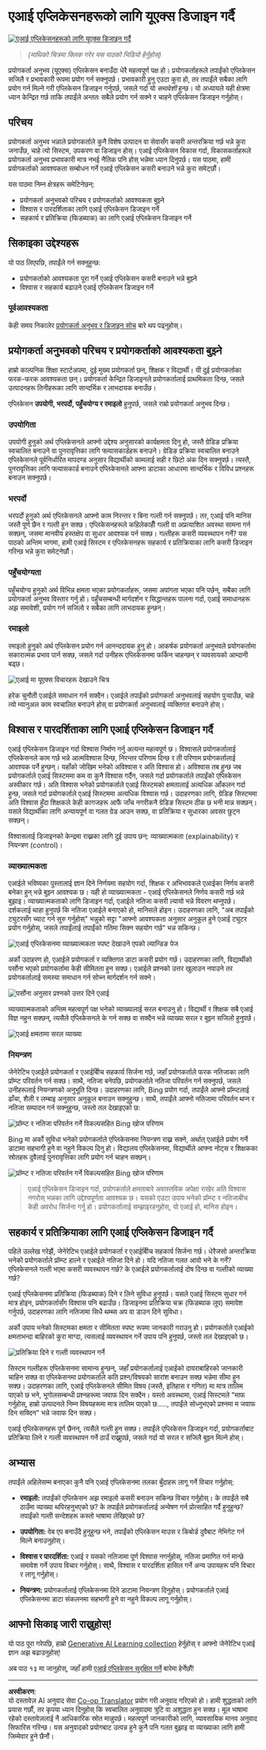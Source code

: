 <!--
CO_OP_TRANSLATOR_METADATA:
{
  "original_hash": "747668e4c53d067369f06e9ec2e6313e",
  "translation_date": "2025-08-26T16:00:03+00:00",
  "source_file": "12-designing-ux-for-ai-applications/README.md",
  "language_code": "ne"
}
-->
# एआई एप्लिकेसनहरूको लागि यूएक्स डिजाइन गर्दै

[![एआई एप्लिकेसनहरूको लागि यूएक्स डिजाइन गर्दै](../../../translated_images/12-lesson-banner.c53c3c7c802e8f563953ce388f6a987ca493472c724d924b060be470951c53c8.ne.png)](https://aka.ms/gen-ai-lesson12-gh?WT.mc_id=academic-105485-koreyst)

> _(माथिको चित्रमा क्लिक गरेर यस पाठको भिडियो हेर्नुहोस्)_

प्रयोगकर्ता अनुभव (यूएक्स) एप्लिकेसन बनाउँदा धेरै महत्वपूर्ण पक्ष हो। प्रयोगकर्ताहरूले तपाईंको एप्लिकेसन सजिलै र प्रभावकारी रूपमा प्रयोग गर्न सक्नुपर्छ। प्रभावकारी हुनु एउटा कुरा हो, तर तपाईंले सबैका लागि प्रयोग गर्न मिल्ने गरी एप्लिकेसन डिजाइन गर्नुपर्छ, जसले गर्दा यो _समावेशी_ हुन्छ। यो अध्यायले यही क्षेत्रमा ध्यान केन्द्रित गर्छ ताकि तपाईंले अन्ततः सबैले प्रयोग गर्न सक्ने र चाहने एप्लिकेसन डिजाइन गर्नुहोस्।

## परिचय

प्रयोगकर्ता अनुभव भन्नाले प्रयोगकर्ताले कुनै विशेष उत्पादन वा सेवासँग कसरी अन्तरक्रिया गर्छ भन्ने कुरा जनाउँछ, चाहे त्यो सिस्टम, उपकरण वा डिजाइन होस्। एआई एप्लिकेसन विकास गर्दा, विकासकर्ताहरूले प्रयोगकर्ता अनुभव प्रभावकारी मात्र नभई नैतिक पनि होस् भन्नेमा ध्यान दिनुपर्छ। यस पाठमा, हामी प्रयोगकर्ताको आवश्यकता सम्बोधन गर्ने एआई एप्लिकेसन कसरी बनाउने भन्ने कुरा समेट्छौं।

यस पाठमा निम्न क्षेत्रहरू समेटिनेछन्:

- प्रयोगकर्ता अनुभवको परिचय र प्रयोगकर्ताको आवश्यकता बुझ्ने
- विश्वास र पारदर्शिताका लागि एआई एप्लिकेसन डिजाइन गर्ने
- सहकार्य र प्रतिक्रिया (फिडब्याक) का लागि एआई एप्लिकेसन डिजाइन गर्ने

## सिकाइका उद्देश्यहरू

यो पाठ लिएपछि, तपाईंले गर्न सक्नुहुन्छ:

- प्रयोगकर्ताको आवश्यकता पूरा गर्ने एआई एप्लिकेसन कसरी बनाउने भन्ने बुझ्ने
- विश्वास र सहकार्य बढाउने एआई एप्लिकेसन डिजाइन गर्ने

### पूर्वआवश्यकता

केही समय निकालेर [प्रयोगकर्ता अनुभव र डिजाइन सोच](https://learn.microsoft.com/training/modules/ux-design?WT.mc_id=academic-105485-koreyst) बारे थप पढ्नुहोस्।

## प्रयोगकर्ता अनुभवको परिचय र प्रयोगकर्ताको आवश्यकता बुझ्ने

हाम्रो काल्पनिक शिक्षा स्टार्टअपमा, दुई मुख्य प्रयोगकर्ता छन्, शिक्षक र विद्यार्थी। यी दुई प्रयोगकर्ताका फरक-फरक आवश्यकता छन्। प्रयोगकर्ता केन्द्रित डिजाइनले प्रयोगकर्तालाई प्राथमिकता दिन्छ, जसले उत्पादनहरू तिनीहरूका लागि सान्दर्भिक र लाभदायक बनाउँछ।

एप्लिकेसन **उपयोगी, भरपर्दो, पहुँचयोग्य र रमाइलो** हुनुपर्छ, जसले राम्रो प्रयोगकर्ता अनुभव दिन्छ।

### उपयोगिता

उपयोगी हुनुको अर्थ एप्लिकेसनले आफ्नो उद्देश्य अनुसारको कार्यक्षमता दिनु हो, जस्तै ग्रेडिङ प्रक्रिया स्वचालित बनाउने वा पुनरावृत्तिका लागि फ्ल्यासकार्डहरू बनाउने। ग्रेडिङ प्रक्रिया स्वचालित बनाउने एप्लिकेसनले पूर्वनिर्धारित मापदण्ड अनुसार विद्यार्थीको कामलाई सही र छिटो अंक दिन सक्नुपर्छ। त्यस्तै, पुनरावृत्तिका लागि फ्ल्यासकार्ड बनाउने एप्लिकेसनले आफ्ना डाटाका आधारमा सान्दर्भिक र विविध प्रश्नहरू बनाउन सक्नुपर्छ।

### भरपर्दो

भरपर्दो हुनुको अर्थ एप्लिकेसनले आफ्नो काम निरन्तर र बिना गल्ती गर्न सक्नुपर्छ। तर, एआई पनि मानिस जस्तै पूर्ण छैन र गल्ती हुन सक्छ। एप्लिकेसनहरूले कहिलेकाहीँ गल्ती वा अप्रत्याशित अवस्था सामना गर्न सक्छन्, जसमा मानवीय हस्तक्षेप वा सुधार आवश्यक पर्न सक्छ। गल्तीहरू कसरी व्यवस्थापन गर्ने? यस पाठको अन्तिम भागमा, हामी एआई सिस्टम र एप्लिकेसनहरू सहकार्य र प्रतिक्रियाका लागि कसरी डिजाइन गरिन्छ भन्ने कुरा समेट्नेछौं।

### पहुँचयोग्यता

पहुँचयोग्य हुनुको अर्थ विभिन्न क्षमता भएका प्रयोगकर्ताहरू, जसमा अपांगता भएका पनि पर्छन्, सबैका लागि प्रयोगकर्ता अनुभव विस्तार गर्नु हो। पहुँचसम्बन्धी मार्गदर्शन र सिद्धान्तहरू पालना गर्दा, एआई समाधानहरू अझ समावेशी, प्रयोग गर्न सजिलो र सबैका लागि लाभदायक हुन्छन्।

### रमाइलो

रमाइलो हुनुको अर्थ एप्लिकेसन प्रयोग गर्न आनन्ददायक हुनु हो। आकर्षक प्रयोगकर्ता अनुभवले प्रयोगकर्तामा सकारात्मक प्रभाव पार्न सक्छ, जसले गर्दा उनीहरू एप्लिकेसनमा फर्किन चाहन्छन् र व्यवसायको आम्दानी बढ्छ।

![एआई मा यूएक्स विचारहरू देखाउने चित्र](../../../translated_images/uxinai.d5b4ed690f5cefff0c53ffcc01b480cdc1828402e1fdbc980490013a3c50935a.ne.png)

हरेक चुनौती एआईले समाधान गर्न सक्दैन। एआईले तपाईंको प्रयोगकर्ता अनुभवलाई सहयोग पुर्‍याउँछ, चाहे त्यो म्यानुअल काम स्वचालित बनाउने होस् वा प्रयोगकर्ता अनुभवलाई व्यक्तिगत बनाउने होस्।

## विश्वास र पारदर्शिताका लागि एआई एप्लिकेसन डिजाइन गर्दै

एआई एप्लिकेसन डिजाइन गर्दा विश्वास निर्माण गर्नु अत्यन्त महत्वपूर्ण छ। विश्वासले प्रयोगकर्तालाई एप्लिकेसनले काम गर्छ भन्ने आत्मविश्वास दिन्छ, निरन्तर परिणाम दिन्छ र ती परिणाम प्रयोगकर्तालाई आवश्यक पर्ने हुन्छन्। यहाँको जोखिम भनेको अविश्वास र अति विश्वास हो। अविश्वास तब हुन्छ जब प्रयोगकर्ताले एआई सिस्टममा कम वा कुनै विश्वास गर्दैन, जसले गर्दा प्रयोगकर्ताले तपाईंको एप्लिकेसन अस्वीकार गर्छ। अति विश्वास भनेको प्रयोगकर्ताले एआई सिस्टमको क्षमतालाई अत्यधिक आँकलन गर्दा हुन्छ, जसले गर्दा प्रयोगकर्ताले एआई सिस्टममा अत्यधिक विश्वास गर्छ। उदाहरणका लागि, ग्रेडिङ सिस्टममा अति विश्वास हुँदा शिक्षकले केही कागजहरू आफैं जाँच नगरीकनै ग्रेडिङ सिस्टम ठीक छ भनी मान्न सक्छन्। यसले विद्यार्थीका लागि अन्यायपूर्ण वा गलत ग्रेड आउन सक्छ, वा प्रतिक्रिया र सुधारका अवसर छुट्न सक्छन्।

विश्वासलाई डिजाइनको केन्द्रमा राख्नका लागि दुई उपाय छन्: व्याख्यात्मकता (explainability) र नियन्त्रण (control)।

### व्याख्यात्मकता

एआईले भविष्यका पुस्तालाई ज्ञान दिने निर्णयमा सहयोग गर्दा, शिक्षक र अभिभावकले एआईका निर्णय कसरी बनेका हुन् भन्ने बुझ्न आवश्यक छ। यही हो व्याख्यात्मकता - एआई एप्लिकेसनले निर्णय कसरी गर्छ भन्ने बुझाइ। व्याख्यात्मकताको लागि डिजाइन गर्दा, एआईले नतिजा कसरी ल्यायो भन्ने विवरण थप्नुपर्छ। दर्शकलाई थाहा हुनुपर्छ कि नतिजा एआईले बनाएको हो, मानिसले होइन। उदाहरणका लागि, "अब तपाईंको ट्युटरसँग च्याट गर्न सुरु गर्नुहोस्" भन्नुको सट्टा "आफ्नो आवश्यकता अनुसार अनुकूल हुने एआई ट्युटर प्रयोग गर्नुहोस्, जसले तपाईंलाई तपाईंको गतिमा सिक्न सहयोग गर्छ" भन्न सकिन्छ।

![एआई एप्लिकेसनमा व्याख्यात्मकता स्पष्ट देखाउने एपको ल्यान्डिङ पेज](../../../translated_images/explanability-in-ai.134426a96b498fbfdc80c75ae0090aedc0fc97424ae0734fccf7fb00a59a20d9.ne.png)

अर्को उदाहरण हो, एआईले प्रयोगकर्ता र व्यक्तिगत डाटा कसरी प्रयोग गर्छ। उदाहरणका लागि, विद्यार्थीको पर्सोना भएको प्रयोगकर्तामा केही सीमितता हुन सक्छ। एआईले प्रश्नको उत्तर खुलाउन नपाउने तर प्रयोगकर्तालाई समस्या समाधान गर्न सोच्न मार्गदर्शन गर्न सक्ने।

![पर्सोना अनुसार प्रश्नको उत्तर दिने एआई](../../../translated_images/solving-questions.b7dea1604de0cbd2e9c5fa00b1a68a0ed77178a035b94b9213196b9d125d0be8.ne.png)

व्याख्यात्मकताको अन्तिम महत्वपूर्ण पक्ष भनेको व्याख्यालाई सरल बनाउनु हो। विद्यार्थी र शिक्षक सबै एआई विज्ञ नहुन सक्छन्, त्यसैले एप्लिकेसनले के गर्न सक्छ वा सक्दैन भन्ने व्याख्या सरल र बुझ्न सजिलो हुनुपर्छ।

![एआई क्षमतामा सरल व्याख्या](../../../translated_images/simplified-explanations.4679508a406c3621fa22bad4673e717fbff02f8b8d58afcab8cb6f1aa893a82f.ne.png)

### नियन्त्रण

जेनेरेटिभ एआईले प्रयोगकर्ता र एआईबीिच सहकार्य सिर्जना गर्छ, जहाँ प्रयोगकर्ताले फरक नतिजाका लागि प्रॉम्प्ट परिवर्तन गर्न सक्छ। साथै, नतिजा बनेपछि, प्रयोगकर्ताले नतिजा परिवर्तन गर्न सक्नुपर्छ, जसले उनीहरूलाई नियन्त्रणको अनुभूति दिन्छ। उदाहरणका लागि, Bing प्रयोग गर्दा, तपाईंले आफ्नो प्रॉम्प्टलाई ढाँचा, शैली र लम्बाइ अनुसार अनुकूल बनाउन सक्नुहुन्छ। साथै, तपाईंले आफ्नो नतिजामा परिवर्तन थप्न र नतिजा सम्पादन गर्न सक्नुहुन्छ, जस्तो तल देखाइएको छ:

![प्रॉम्प्ट र नतिजा परिवर्तन गर्ने विकल्पसहित Bing खोज परिणाम](../../../translated_images/bing1.293ae8527dbe2789b675c8591c9fb3cb1aa2ada75c2877f9aa9edc059f7a8b1c.ne.png)

Bing मा अर्को सुविधा भनेको प्रयोगकर्ताले एप्लिकेसनमा नियन्त्रण राख्न सक्ने, अर्थात् एआईले प्रयोग गर्ने डाटामा सहभागी हुने वा नहुने विकल्प दिनु हो। विद्यालय एप्लिकेसनमा, विद्यार्थीले आफ्ना नोट्स र शिक्षकका स्रोतहरू दुवैलाई पुनरावृत्तिका लागि प्रयोग गर्न चाहन सक्छन्।

![प्रॉम्प्ट र नतिजा परिवर्तन गर्ने विकल्पसहित Bing खोज परिणाम](../../../translated_images/bing2.309f4845528a88c28c1c9739fb61d91fd993dc35ebe6fc92c66791fb04fceb4d.ne.png)

> एआई एप्लिकेसन डिजाइन गर्दा, प्रयोगकर्ताले क्षमताबारे अवास्तविक अपेक्षा राखेर अति विश्वास नगरोस् भन्नका लागि उद्देश्यपूर्णता आवश्यक छ। यसको एउटा उपाय भनेको प्रॉम्प्ट र नतिजाबीच केही अवरोध सिर्जना गर्नु हो। प्रयोगकर्तालाई सम्झाइरहनुहोस्, यो एआई हो, मानिस होइन।

## सहकार्य र प्रतिक्रियाका लागि एआई एप्लिकेसन डिजाइन गर्दै

पहिले उल्लेख गरेझैं, जेनेरेटिभ एआईले प्रयोगकर्ता र एआईबीिच सहकार्य सिर्जना गर्छ। धेरैजसो अन्तरक्रिया भनेको प्रयोगकर्ताले प्रॉम्प्ट हाल्ने र एआईले नतिजा दिने हो। यदि नतिजा गलत आयो भने के गर्ने? एप्लिकेसनले गल्ती भएमा कसरी व्यवस्थापन गर्छ? के एआईले प्रयोगकर्तालाई दोष दिन्छ वा गल्तीको व्याख्या गर्छ?

एआई एप्लिकेसनमा प्रतिक्रिया (फिडब्याक) दिने र लिने सुविधा हुनुपर्छ। यसले एआई सिस्टम सुधार गर्न मात्र होइन, प्रयोगकर्तासँग विश्वास पनि बढाउँछ। डिजाइनमा प्रतिक्रिया चक्र (फिडब्याक लूप) समावेश गर्नुपर्छ, उदाहरणका लागि नतिजामा सिधै थम्ब्स अप वा डाउन दिने सुविधा।

अर्को उपाय भनेको सिस्टमका क्षमता र सीमितता स्पष्ट रूपमा जानकारी गराउनु हो। प्रयोगकर्ताले एआईको क्षमताभन्दा बाहिरको कुरा माग्दा, त्यसलाई व्यवस्थापन गर्ने उपाय पनि हुनुपर्छ, जस्तो तल देखाइएको छ।

![प्रतिक्रिया दिने र गल्ती व्यवस्थापन गर्ने](../../../translated_images/feedback-loops.7955c134429a94663443ad74d59044f8dc4ce354577f5b79b4bd2533f2cafc6f.ne.png)

सिस्टम गल्तीहरू एप्लिकेसनमा सामान्य हुन्छन्, जहाँ प्रयोगकर्तालाई एआईको दायराबाहिरको जानकारी चाहिन सक्छ वा एप्लिकेसनमा प्रयोगकर्ताले कति प्रश्न/विषयको सारांश बनाउन सक्छ भन्नेमा सीमा हुन सक्छ। उदाहरणका लागि, एआई एप्लिकेसनले सीमित विषय (जस्तै, इतिहास र गणित) मा मात्र तालिम पाएको छ भने, भूगोलसम्बन्धी प्रश्नहरूमा जवाफ दिन सक्दैन। यस्तो अवस्थामा, एआई सिस्टमले "माफ गर्नुहोस्, हाम्रो उत्पादनले निम्न विषयहरूमा मात्र तालिम पाएको छ....., तपाईंले सोध्नुभएको प्रश्नमा म जवाफ दिन सक्दिन" भन्ने जवाफ दिन सक्छ।

एआई एप्लिकेसनहरू पूर्ण छैनन्, त्यसैले गल्ती हुन सक्छ। तपाईंले एप्लिकेसन डिजाइन गर्दा, प्रयोगकर्ताबाट प्रतिक्रिया लिने र गल्ती व्यवस्थापन गर्ने ठाउँ राख्नुपर्छ, जसले गर्दा यो सरल र सजिलै बुझ्न मिल्ने होस्।

## अभ्यास

तपाईंले अहिलेसम्म बनाएका कुनै पनि एआई एप्लिकेसनमा तलका बुँदाहरू लागू गर्ने विचार गर्नुहोस्:

- **रमाइलो:** तपाईंको एप्लिकेसन अझ रमाइलो कसरी बनाउन सकिन्छ विचार गर्नुहोस्। के तपाईंले सबै ठाउँमा व्याख्या थपिरहनुभएको छ? के तपाईंले प्रयोगकर्तालाई अन्वेषण गर्न प्रोत्साहित गर्दै हुनुहुन्छ? तपाईंको गल्ती सन्देशहरू कस्तो भाषामा लेखिएको छ?

- **उपयोगिता:** वेब एप बनाउँदै हुनुहुन्छ भने, तपाईंको एप्लिकेसन माउस र किबोर्ड दुवैबाट नेभिगेट गर्न मिल्ने बनाउनुहोस्।

- **विश्वास र पारदर्शिता:** एआई र यसको नतिजामा पूर्ण विश्वास नगर्नुहोस्, नतिजा प्रमाणित गर्न मान्छे समावेश गर्ने उपाय विचार गर्नुहोस्। साथै, विश्वास र पारदर्शिता हासिल गर्ने अन्य उपायहरू पनि विचार र लागू गर्नुहोस्।

- **नियन्त्रण:** प्रयोगकर्तालाई एप्लिकेसनमा दिने डाटामा नियन्त्रण दिनुहोस्। प्रयोगकर्ताले एआई एप्लिकेसनमा डाटा संकलनमा सहभागी हुने वा नहुने विकल्प लागू गर्नुहोस्।

## आफ्नो सिकाइ जारी राख्नुहोस्!

यो पाठ पूरा गरेपछि, हाम्रो [Generative AI Learning collection](https://aka.ms/genai-collection?WT.mc_id=academic-105485-koreyst) हेर्नुहोस् र आफ्नो जेनेरेटिभ एआई ज्ञान अझ बढाउनुहोस्!

अब पाठ १३ मा जानुहोस्, जहाँ हामी [एआई एप्लिकेसन सुरक्षित गर्ने](../13-securing-ai-applications/README.md?WT.mc_id=academic-105485-koreyst) बारेमा हेर्नेछौं!

---

**अस्वीकरण**:  
यो दस्तावेज़ AI अनुवाद सेवा [Co-op Translator](https://github.com/Azure/co-op-translator) प्रयोग गरी अनुवाद गरिएको हो। हामी शुद्धताको लागि प्रयास गर्छौं, तर कृपया ध्यान दिनुहोस् कि स्वचालित अनुवादमा त्रुटि वा अशुद्धता हुन सक्छ। मूल भाषामा रहेको दस्तावेज़लाई नै आधिकारिक स्रोत मान्नुपर्छ। महत्वपूर्ण जानकारीको लागि, व्यावसायिक मानव अनुवाद सिफारिस गरिन्छ। यस अनुवादको प्रयोगबाट उत्पन्न हुने कुनै पनि गलत बुझाइ वा व्याख्याका लागि हामी जिम्मेवार हुने छैनौं।